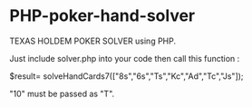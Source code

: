 # PHP-poker-hand-solver
TEXAS HOLDEM POKER SOLVER using PHP.

Just include solver.php into your code then call this function : 

$result= solveHandCards7(["8s","6s","Ts","Kc","Ad","Tc","Js"]);

"10" must be passed as "T".
